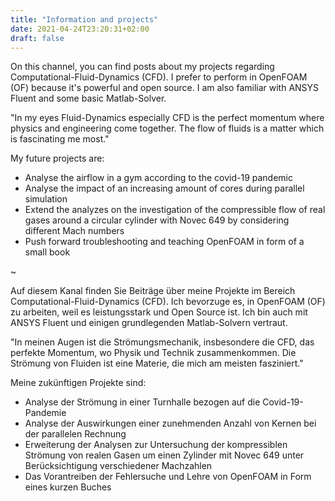 ```yaml
---
title: "Information and projects"
date: 2021-04-24T23:20:31+02:00
draft: false
---
```


On this channel, you can find posts about my projects regarding Computational-Fluid-Dynamics (CFD). 
I prefer to perform in OpenFOAM (OF) because it's powerful and open source. 
I am also familiar with ANSYS Fluent and some basic Matlab-Solver.

"In my eyes Fluid-Dynamics especially CFD is the perfect momentum where physics and engineering come together. The flow of fluids is a matter which is fascinating me most."

My future projects are:

* Analyse the airflow in a gym according to the  covid-19 pandemic
* Analyse the impact of an increasing amount of cores during parallel simulation
* Extend the analyzes on the investigation of the compressible flow of real gases around a circular cylinder with Novec 649 by considering different Mach numbers 
* Push forward troubleshooting and teaching OpenFOAM in form of a small book

~

Auf diesem Kanal finden Sie Beiträge über meine Projekte im Bereich Computational-Fluid-Dynamics (CFD). 
Ich bevorzuge es, in OpenFOAM (OF) zu arbeiten, weil es leistungsstark und Open Source ist. 
Ich bin auch mit ANSYS Fluent und einigen grundlegenden Matlab-Solvern vertraut.

"In meinen Augen ist die Strömungsmechanik, insbesondere die CFD, das perfekte Momentum, wo Physik und Technik zusammenkommen. Die Strömung von Fluiden ist eine Materie, die mich am meisten fasziniert."

Meine zukünftigen Projekte sind:

* Analyse der Strömung in einer Turnhalle bezogen auf die Covid-19-Pandemie
* Analyse der Auswirkungen einer zunehmenden Anzahl von Kernen bei der parallelen Rechnung
* Erweiterung der Analysen zur Untersuchung der kompressiblen Strömung von realen Gasen um einen Zylinder mit Novec 649 unter Berücksichtigung verschiedener Machzahlen 
* Das Vorantreiben der Fehlersuche und Lehre von OpenFOAM in Form eines kurzen Buches